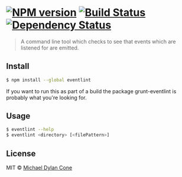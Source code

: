 #  [![NPM version][npm-image]][npm-url] [![Build Status][travis-image]][travis-url] [![Dependency Status][daviddm-url]][daviddm-image]

> A command line tool which checks to see that events which are listened for are
> emitted.


## Install

```sh
$ npm install --global eventlint
```
If you want to run this as part of a build the package grunt-eventlint is
probably what you're looking for.

## Usage

```sh
$ eventlint --help
$ eventlint <directory> [<filePattern>]
```


## License

MIT © [Michael Dylan Cone](http://dotapply.net)


[npm-url]: https://npmjs.org/package/eventlint
[npm-image]: https://badge.fury.io/js/eventlint.svg
[travis-url]: https://travis-ci.org/mdcone/eventlint
[travis-image]: https://travis-ci.org/mdcone/eventlint.svg?branch=master
[daviddm-url]: https://david-dm.org/mdcone/eventlint.svg?theme=shields.io
[daviddm-image]: https://david-dm.org/mdcone/eventlint

